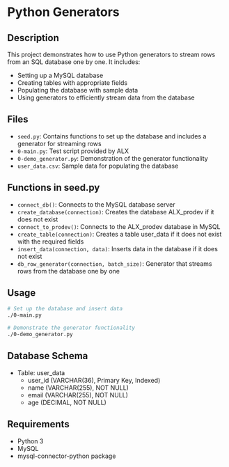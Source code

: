 # Python Generators

## Description
This project demonstrates how to use Python generators to stream rows from an SQL database one by one. It includes:
- Setting up a MySQL database
- Creating tables with appropriate fields
- Populating the database with sample data
- Using generators to efficiently stream data from the database

## Files
- `seed.py`: Contains functions to set up the database and includes a generator for streaming rows
- `0-main.py`: Test script provided by ALX
- `0-demo_generator.py`: Demonstration of the generator functionality
- `user_data.csv`: Sample data for populating the database

## Functions in seed.py
- `connect_db()`: Connects to the MySQL database server
- `create_database(connection)`: Creates the database ALX_prodev if it does not exist
- `connect_to_prodev()`: Connects to the ALX_prodev database in MySQL
- `create_table(connection)`: Creates a table user_data if it does not exist with the required fields
- `insert_data(connection, data)`: Inserts data in the database if it does not exist
- `db_row_generator(connection, batch_size)`: Generator that streams rows from the database one by one

## Usage
```bash
# Set up the database and insert data
./0-main.py

# Demonstrate the generator functionality
./0-demo_generator.py
```

## Database Schema
- Table: user_data
  - user_id (VARCHAR(36), Primary Key, Indexed)
  - name (VARCHAR(255), NOT NULL)
  - email (VARCHAR(255), NOT NULL)
  - age (DECIMAL, NOT NULL)

## Requirements
- Python 3
- MySQL
- mysql-connector-python package
